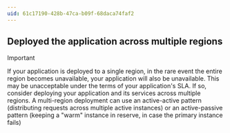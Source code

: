 ```yaml
---
uid: 61c17190-428b-47ca-b09f-68daca74faf2
---
```

## Deployed the application across multiple regions

> [!IMPORTANT]
> If your application is deployed to a single region, in the rare event the entire region becomes unavailable, your application will also be unavailable. This may be unacceptable under the terms of your application's SLA. If so, consider deploying your application and its services across multiple regions. A multi-region deployment can use an active-active pattern (distributing requests across multiple active instances) or an active-passive pattern (keeping a "warm" instance in reserve, in case the primary instance fails)

